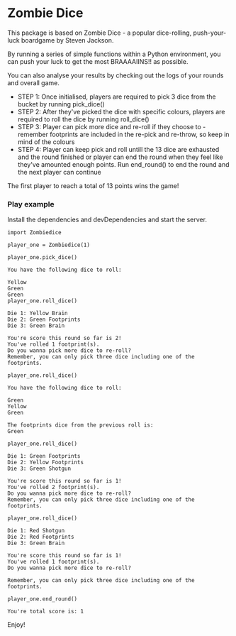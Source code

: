 # Zombie Dice

This package is based on Zombie Dice - a popular dice-rolling, push-your-luck boardgame by Steven Jackson.

By running a series of simple functions within a Python environment, you can push your luck to get the most BRAAAAIINS!! as possible.

You can also analyse your results by checking out the logs of your rounds and overall game.

- STEP 1: Once initialised, players are required to pick 3 dice from the bucket by running pick_dice()
- STEP 2: After they've picked the dice with specific colours, players are required to roll the dice by running roll_dice()
- STEP 3: Player can pick more dice and re-roll if they choose to - remember footprints are included in the re-pick and re-throw, so keep in mind of the colours
- STEP 4: Player can keep pick and roll untill the 13 dice are exhausted and the round finished or player can end the round when they feel like they've amounted enough points. Run end_round() to end the round and the next player can continue

The first player to reach a total of 13 points wins the game!

### Play example

Install the dependencies and devDependencies and start the server.

```
import Zombiedice

player_one = Zombiedice(1)

player_one.pick_dice()

You have the following dice to roll:

Yellow
Green
Green
player_one.roll_dice()

Die 1: Yellow Brain
Die 2: Green Footprints
Die 3: Green Brain

You're score this round so far is 2!
You've rolled 1 footprint(s).
Do you wanna pick more dice to re-roll?
Remember, you can only pick three dice including one of the footprints.

player_one.roll_dice()

You have the following dice to roll:

Green
Yellow
Green

The footprints dice from the previous roll is:
Green

player_one.roll_dice()

Die 1: Green Footprints
Die 2: Yellow Footprints
Die 3: Green Shotgun

You're score this round so far is 1!
You've rolled 2 footprint(s).
Do you wanna pick more dice to re-roll?
Remember, you can only pick three dice including one of the footprints.

player_one.roll_dice()

Die 1: Red Shotgun
Die 2: Red Footprints
Die 3: Green Brain

You're score this round so far is 1!
You've rolled 1 footprint(s).
Do you wanna pick more dice to re-roll?

Remember, you can only pick three dice including one of the footprints.

player_one.end_round()

You're total score is: 1
```

Enjoy!
